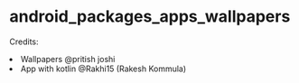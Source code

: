 # android_packages_apps_wallpapers

Credits:

<li>Wallpapers @pritish joshi

<li>App with kotlin @Rakhi15 (Rakesh Kommula)
